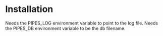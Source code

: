 

# Installation

Needs the PIPES_LOG environment variable to point to the log file.
Needs the PIPES_DB environment variable to be the db filename.
